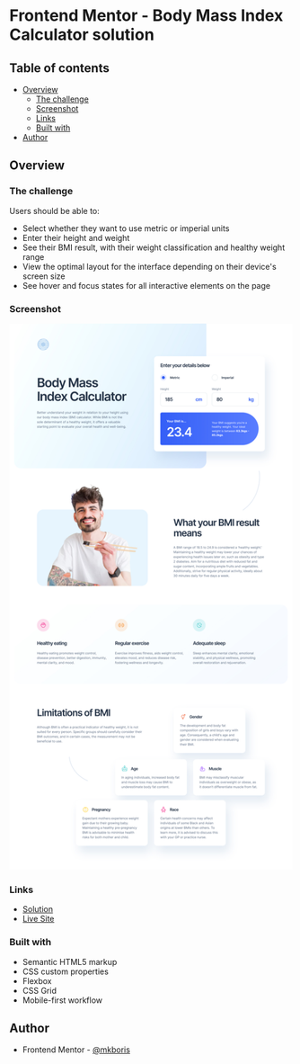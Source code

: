 # Frontend Mentor - Body Mass Index Calculator solution

## Table of contents

- [Overview](#overview)
  - [The challenge](#the-challenge)
  - [Screenshot](#screenshot)
  - [Links](#links)
  - [Built with](#built-with)
- [Author](#author)


## Overview

### The challenge

Users should be able to:

- Select whether they want to use metric or imperial units
- Enter their height and weight
- See their BMI result, with their weight classification and healthy weight range
- View the optimal layout for the interface depending on their device's screen size
- See hover and focus states for all interactive elements on the page

### Screenshot

![](/design/Desktop.jpg)

### Links

- [Solution](https://github.com/mkboris/bmi-calculator)
- [Live Site](https://bmi-calculator-ten-kappa.vercel.app/)
  
### Built with

- Semantic HTML5 markup
- CSS custom properties
- Flexbox
- CSS Grid
- Mobile-first workflow

## Author

- Frontend Mentor - [@mkboris](https://www.frontendmentor.io/profile/mkboris)

